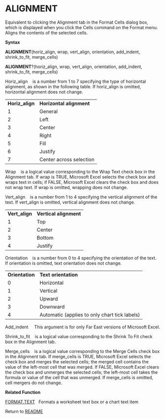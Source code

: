 # ALIGNMENT

Equivalent to clicking the Alignment tab in the Format Cells dialog box,
which is displayed when you click the Cells command on the Format menu.
Aligns the contents of the selected cells.

**Syntax**

**ALIGNMENT**(horiz\_align, wrap, vert\_align, orientation, add\_indent,
shrink\_to\_fit, merge\_cells)

**ALIGNMENT**?(horiz\_align, wrap, vert\_align, orientation,
add\_indent, shrink\_to\_fit, merge\_cells)

Horiz\_align&nbsp;&nbsp;&nbsp;&nbsp;is a number from 1 to 7 specifying
the type of horizontal alignment, as shown in the following table. If
horiz\_align is omitted, horizontal alignment does not change.

|                  |                          |
| ---------------- | ------------------------ |
| **Horiz\_align** | **Horizontal alignment** |
| 1                | General                  |
| 2                | Left                     |
| 3                | Center                   |
| 4                | Right                    |
| 5                | Fill                     |
| 6                | Justify                  |
| 7                | Center across selection  |

Wrap&nbsp;&nbsp;&nbsp;&nbsp;is a logical value corresponding to the Wrap
Text check box in the Alignment tab. If wrap is TRUE, Microsoft Excel
selects the check box and wraps text in cells; if FALSE, Microsoft Excel
clears the check box and does not wrap text. If wrap is omitted,
wrapping does not change.

Vert\_align&nbsp;&nbsp;&nbsp;&nbsp;is a number from 1 to 4 specifying
the vertical alignment of the text. If vert\_align is omitted, vertical
alignment does not change.

|                 |                        |
| --------------- | ---------------------- |
| **Vert\_align** | **Vertical alignment** |
| 1               | Top                    |
| 2               | Center                 |
| 3               | Bottom                 |
| 4               | Justify                |

Orientation&nbsp;&nbsp;&nbsp;&nbsp;is a number from 0 to 4 specifying
the orientation of the text. If orientation is omitted, text orientation
does not change.

|                 |                                               |
| --------------- | --------------------------------------------- |
| **Orientation** | **Text orientation**                          |
| 0               | Horizontal                                    |
| 1               | Vertical                                      |
| 2               | Upward                                        |
| 3               | Downward                                      |
| 4               | Automatic (applies to only chart tick labels) |

Add\_indent&nbsp;&nbsp;&nbsp;&nbsp; This argument is for only Far East
versions of Microsoft Excel.

Shrink\_to\_fit&nbsp;&nbsp;&nbsp;&nbsp;is a logical value corresponding
to the Shrink To Fit check box in the Alignment tab.

Merge\_cells&nbsp;&nbsp;&nbsp;&nbsp;is a logical value corresponding to
the Merge Cells check box in the Alignment tab. If merge\_cells is TRUE,
Microsoft Excel selects the check box and merges the selected cells; the
merged cell contains the value of the left-most cell that was merged. If
FALSE, Microsoft Excel clears the check box and unmerges the selected
cells; the left-most cell takes the formula or value of the cell that
was unmerged. If merge\_cells is omitted, cell mergers do not change.

**Related Function**

[FORMAT.TEXT](FORMAT.TEXT.md)&nbsp;&nbsp;&nbsp;Formats a worksheet text box or a chart
text item



Return to [README](README.md#A)

